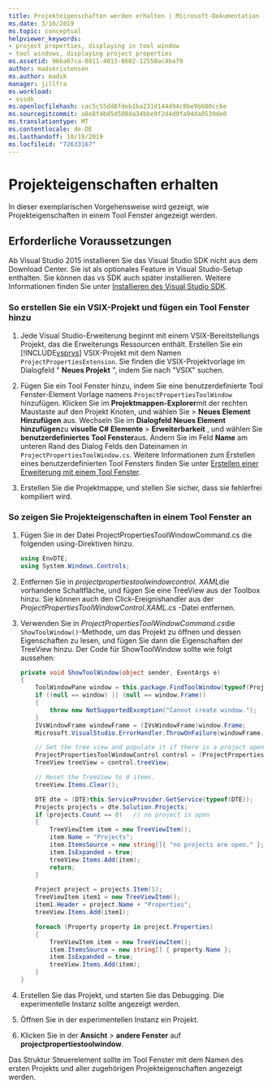 ```yaml
---
title: Projekteigenschaften werden erhalten | Microsoft-Dokumentation
ms.date: 3/16/2019
ms.topic: conceptual
helpviewer_keywords:
- project properties, displaying in tool window
- tool windows, displaying project properties
ms.assetid: 96ba07ca-0811-4013-8602-12550ac4ba79
author: madskristensen
ms.author: madsk
manager: jillfra
ms.workload:
- vssdk
ms.openlocfilehash: cac5c55dd8fdeb1ba231d144d94c8be9b680cc6e
ms.sourcegitcommit: a8e8f4bd5d508da34bbe9f2d4d9fa94da0539de0
ms.translationtype: MT
ms.contentlocale: de-DE
ms.lasthandoff: 10/19/2019
ms.locfileid: "72633167"
---
```

# <a name="get-project-properties"></a>Projekteigenschaften erhalten

In dieser exemplarischen Vorgehensweise wird gezeigt, wie Projekteigenschaften in einem Tool Fenster angezeigt werden.

## <a name="prerequisites"></a>Erforderliche Voraussetzungen

Ab Visual Studio 2015 installieren Sie das Visual Studio SDK nicht aus dem Download Center. Sie ist als optionales Feature in Visual Studio-Setup enthalten. Sie können das vs SDK auch später installieren. Weitere Informationen finden Sie unter [Installieren des Visual Studio SDK](../extensibility/installing-the-visual-studio-sdk.md).

### <a name="to-create-a-vsix-project-and-add-a-tool-window"></a>So erstellen Sie ein VSIX-Projekt und fügen ein Tool Fenster hinzu

1. Jede Visual Studio-Erweiterung beginnt mit einem VSIX-Bereitstellungs Projekt, das die Erweiterungs Ressourcen enthält. Erstellen Sie ein [!INCLUDE[vsprvs](../code-quality/includes/vsprvs_md.md)] VSIX-Projekt mit dem Namen `ProjectPropertiesExtension`. Sie finden die VSIX-Projektvorlage im Dialogfeld " **Neues Projekt** ", indem Sie nach "VSIX" suchen.

2. Fügen Sie ein Tool Fenster hinzu, indem Sie eine benutzerdefinierte Tool Fenster-Element Vorlage namens `ProjectPropertiesToolWindow` hinzufügen. Klicken Sie im **Projektmappen-Explorer**mit der rechten Maustaste auf den Projekt Knoten, und wählen Sie  > **Neues Element** **Hinzufügen** aus. Wechseln Sie im **Dialogfeld Neues Element hinzufügen**zu **visuelle C# Elemente**  > **Erweiterbarkeit** , und wählen Sie **benutzerdefiniertes Tool Fenster**aus. Ändern Sie im Feld **Name** am unteren Rand des Dialog Felds den Dateinamen in `ProjectPropertiesToolWindow.cs`. Weitere Informationen zum Erstellen eines benutzerdefinierten Tool Fensters finden Sie unter [Erstellen einer Erweiterung mit einem Tool Fenster](../extensibility/creating-an-extension-with-a-tool-window.md).

3. Erstellen Sie die Projektmappe, und stellen Sie sicher, dass sie fehlerfrei kompiliert wird.

### <a name="to-display-project-properties-in-a-tool-window"></a>So zeigen Sie Projekteigenschaften in einem Tool Fenster an

1. Fügen Sie in der Datei ProjectPropertiesToolWindowCommand.cs die folgenden using-Direktiven hinzu.

    ```csharp
    using EnvDTE;
    using System.Windows.Controls;

    ```

2. Entfernen Sie in *projectpropertiestoolwindowcontrol. XAML*die vorhandene Schaltfläche, und fügen Sie eine TreeView aus der Toolbox hinzu. Sie können auch den Click-Ereignishandler aus der *ProjectPropertiesToolWindowControl.XAML.cs* -Datei entfernen.

3. Verwenden Sie in *ProjectPropertiesToolWindowCommand.cs*die `ShowToolWindow()`-Methode, um das Projekt zu öffnen und dessen Eigenschaften zu lesen, und fügen Sie dann die Eigenschaften der TreeView hinzu. Der Code für ShowToolWindow sollte wie folgt aussehen:

    ```csharp
    private void ShowToolWindow(object sender, EventArgs e)
    {
        ToolWindowPane window = this.package.FindToolWindow(typeof(ProjectPropertiesToolWindow), 0, true);
        if ((null == window) || (null == window.Frame))
        {
            throw new NotSupportedException("Cannot create window.");
        }
        IVsWindowFrame windowFrame = (IVsWindowFrame)window.Frame;
        Microsoft.VisualStudio.ErrorHandler.ThrowOnFailure(windowFrame.Show());

        // Get the tree view and populate it if there is a project open.
        ProjectPropertiesToolWindowControl control = (ProjectPropertiesToolWindowControl)window.Content;
        TreeView treeView = control.treeView;

        // Reset the TreeView to 0 items.
        treeView.Items.Clear();

        DTE dte = (DTE)this.ServiceProvider.GetService(typeof(DTE));
        Projects projects = dte.Solution.Projects;
        if (projects.Count == 0)   // no project is open
        {
            TreeViewItem item = new TreeViewItem();
            item.Name = "Projects";
            item.ItemsSource = new string[]{ "no projects are open." };
            item.IsExpanded = true;
            treeView.Items.Add(item);
            return;
        }

        Project project = projects.Item(1);
        TreeViewItem item1 = new TreeViewItem();
        item1.Header = project.Name + "Properties";
        treeView.Items.Add(item1);

        foreach (Property property in project.Properties)
        {
            TreeViewItem item = new TreeViewItem();
            item.ItemsSource = new string[] { property.Name };
            item.IsExpanded = true;
            treeView.Items.Add(item);
        }
    }
    ```

4. Erstellen Sie das Projekt, und starten Sie das Debugging. Die experimentelle Instanz sollte angezeigt werden.

5. Öffnen Sie in der experimentellen Instanz ein Projekt.

6. Klicken Sie in der **Ansicht**  > **andere Fenster** auf **projectpropertiestoolwindow**.

  Das Struktur Steuerelement sollte im Tool Fenster mit dem Namen des ersten Projekts und aller zugehörigen Projekteigenschaften angezeigt werden.
